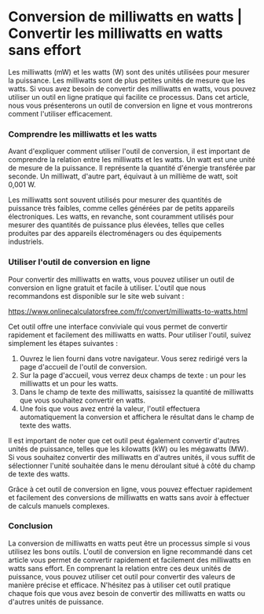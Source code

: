 Conversion de milliwatts en watts | Convertir les milliwatts en watts sans effort
=================================================================================

Les milliwatts (mW) et les watts (W) sont des unités utilisées pour mesurer la puissance. Les milliwatts sont de plus petites unités de mesure que les watts. Si vous avez besoin de convertir des milliwatts en watts, vous pouvez utiliser un outil en ligne pratique qui facilite ce processus. Dans cet article, nous vous présenterons un outil de conversion en ligne et vous montrerons comment l'utiliser efficacement.

### Comprendre les milliwatts et les watts

Avant d'expliquer comment utiliser l'outil de conversion, il est important de comprendre la relation entre les milliwatts et les watts. Un watt est une unité de mesure de la puissance. Il représente la quantité d'énergie transférée par seconde. Un milliwatt, d'autre part, équivaut à un millième de watt, soit 0,001 W.

Les milliwatts sont souvent utilisés pour mesurer des quantités de puissance très faibles, comme celles générées par de petits appareils électroniques. Les watts, en revanche, sont couramment utilisés pour mesurer des quantités de puissance plus élevées, telles que celles produites par des appareils électroménagers ou des équipements industriels.

### Utiliser l'outil de conversion en ligne

Pour convertir des milliwatts en watts, vous pouvez utiliser un outil de conversion en ligne gratuit et facile à utiliser. L'outil que nous recommandons est disponible sur le site web suivant :

<https://www.onlinecalculatorsfree.com/fr/convert/milliwatts-to-watts.html>

Cet outil offre une interface conviviale qui vous permet de convertir rapidement et facilement des milliwatts en watts. Pour utiliser l'outil, suivez simplement les étapes suivantes :

1. Ouvrez le lien fourni dans votre navigateur. Vous serez redirigé vers la page d'accueil de l'outil de conversion.
2. Sur la page d'accueil, vous verrez deux champs de texte : un pour les milliwatts et un pour les watts.
3. Dans le champ de texte des milliwatts, saisissez la quantité de milliwatts que vous souhaitez convertir en watts.
4. Une fois que vous avez entré la valeur, l'outil effectuera automatiquement la conversion et affichera le résultat dans le champ de texte des watts.

Il est important de noter que cet outil peut également convertir d'autres unités de puissance, telles que les kilowatts (kW) ou les mégawatts (MW). Si vous souhaitez convertir des milliwatts en d'autres unités, il vous suffit de sélectionner l'unité souhaitée dans le menu déroulant situé à côté du champ de texte des watts.

Grâce à cet outil de conversion en ligne, vous pouvez effectuer rapidement et facilement des conversions de milliwatts en watts sans avoir à effectuer de calculs manuels complexes.

### Conclusion

La conversion de milliwatts en watts peut être un processus simple si vous utilisez les bons outils. L'outil de conversion en ligne recommandé dans cet article vous permet de convertir rapidement et facilement des milliwatts en watts sans effort. En comprenant la relation entre ces deux unités de puissance, vous pouvez utiliser cet outil pour convertir des valeurs de manière précise et efficace. N'hésitez pas à utiliser cet outil pratique chaque fois que vous avez besoin de convertir des milliwatts en watts ou d'autres unités de puissance.